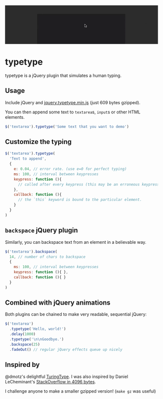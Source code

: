 [![Screencast](screencast.gif)][1]

typetype
========

typetype is a jQuery plugin that simulates a human typing.



Usage
-----

Include jQuery and [jquery.typetype.min.js][2] (just 609 bytes gzipped).

You can then append some text to `textarea`s, `input`s or other HTML elements.

```javascript
$('textarea').typetype('Some text that you want to demo')
```



Customize the typing
--------------------

```javascript
$('textarea').typetype(
  'Text to append',
  {
    e: 0.04, // error rate. (use e=0 for perfect typing)
    ms: 100, // interval between keypresses
    keypress: function (){
      // called after every keypress (this may be an erroneous keypress!)
    },
    callback: function (){
      // the `this` keyword is bound to the particular element.
    }
  }
)
```

`backspace` jQuery plugin
-------------------------

Similarly, you can backspace text from an element in a believable way.

```javascript
$('textarea').backspace(
  14, // number of chars to backspace
  {
    ms: 100, // interval between keypresses
    keypress: function (){ },
    callback: function (){ }
  }
)
```

Combined with jQuery animations
-------------------------------

Both plugins can be chained to make very readable, sequential jQuery:

```javascript
$('textarea')
  .typetype('Hello, world!')
  .delay(1000)
  .typetype('\n\nGoodbye.')
  .backspace(25)
  .fadeOut() // regular jQuery effects queue up nicely
```


Inspired by
-----------

@dmotz's delightful [TuringType][3].  I was also inspired by Daniel
LeCheminant's [StackOverflow in 4096 bytes][4].

I challenge anyone to make a smaller gzipped version! (`make gz` was useful)

[1]: http://iamdanfox.github.io/typetype/
[2]: http://iamdanfox.github.io/typetype/jquery.typetype.min.js
[3]: https://github.com/dmotz/TuringType
[4]: http://danlec.com/blog/stackoverflow-in-4096-bytes
